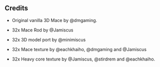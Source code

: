 ## Credits

- Original vanilla 3D Mace by @dmgaming.

- 32x Mace Rod by @Jamiscus

- 32x 3D model port by @minimiscus

- 32x Mace texture by @eachkhaiho, @dmgaming and @Jamiscus

- 32x Heavy core texture by @Jamiscus, @stirdrem and @eachkhaiho.

